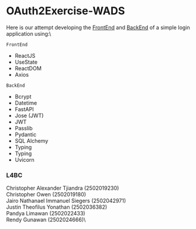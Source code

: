 # OAuth2Exercise-WADS

Here is our attempt developing the [FrontEnd](https://github.com/JugBones/OAuth2Exercise-WADS/tree/main/FrontEnd) and 
[BackEnd](https://github.com/JugBones/OAuth2Exercise-WADS/tree/main/BackEnd) of a simple login application using:\

`FrontEnd`
- ReactJS
- UseState
- ReactDOM
- Axios

`BackEnd`
- Bcrypt
- Datetime
- FastAPI
- Jose (JWT)
- JWT
- Passlib
- Pydantic
- SQL Alchemy
- Typing
- Typing
- Uvicorn

### L4BC

Christopher Alexander Tjiandra (2502019230)\
Christopher Owen (2502019180)\
Jairo Nathanael Immanuel Siegers (2502042971)\
Justin Theofilus Yonathan (2502036382)\
Pandya Limawan (2502022433)\
Rendy Gunawan (2502024666)\
